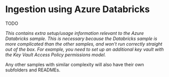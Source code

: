 # Ingestion using Azure Databricks

TODO

_This contains extra setup/usage information relevant to the Azure Databricks sample.
This is necessary because the Databricks sample is more complicated than the other samples, and won't
run correctly straight out of the box. For example, you need to set up an additional key vault with the Key Vault Access Policy permissions model._

Any other samples with similar complexity will also have their own subfolders and READMEs.
